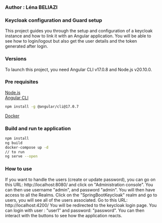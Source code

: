 ### Author : Léna BELIAZI

### Keycloak configuration and Guard setup
This project guides you through the setup and configuration of a keycloak instance and how to link it with an Angular application.
You will be able to see how to login/logout but also get the user details and the token generated after login.

### Versions
To launch this project, you need Angular CLI v17.0.8 and Node.js v20.10.0.

### Pre requisites
[Node.js](https://nodejs.org/en/)<br/>
[Angular CLI](https://angular.io/cli)<br/>
```bash 
npm install -g @angular/cli@17.0.7 
```
[Docker](https://www.docker.com/products/docker-desktop)<br/>

### Build and run te application
```bash
npm install
ng build
docker-compose up -d
// to run
ng serve --open
```

### How to use
If you want to handle the users (create or update password), you can go on this URL: http://localhost:8080/ and click on "Administration console".
You can then use username "admin", and password "admin".
You will then have access to all the Realms.
Click on the "SpringBootKeycloak" realm and go to users, you will see all of the users associated.
Go to this URL: http://localhost:4200/
You will be redirected to the keycloak login page.
You can login with user : "user1" and password: "password".
You can then interact with the buttons to see how the application reacts.
